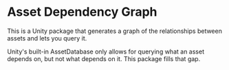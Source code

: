 # Asset Dependency Graph

This is a Unity package that generates a graph of the relationships between assets and lets you query it.

Unity's built-in AssetDatabase only allows for querying what an asset depends on, but not what depends on it. This package fills that gap.